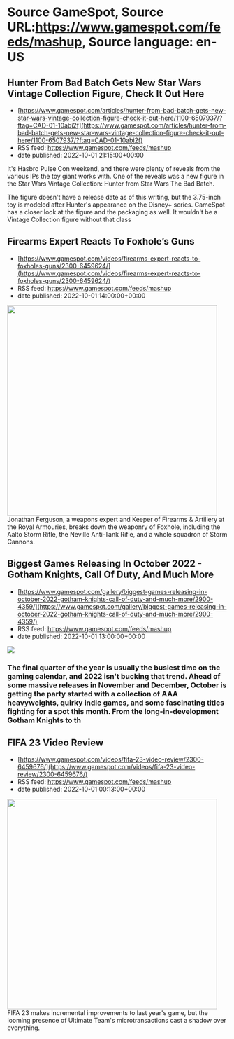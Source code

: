 # Source GameSpot, Source URL:https://www.gamespot.com/feeds/mashup, Source language: en-US

## Hunter From Bad Batch Gets New Star Wars Vintage Collection Figure, Check It Out Here
 - [https://www.gamespot.com/articles/hunter-from-bad-batch-gets-new-star-wars-vintage-collection-figure-check-it-out-here/1100-6507937/?ftag=CAD-01-10abi2f](https://www.gamespot.com/articles/hunter-from-bad-batch-gets-new-star-wars-vintage-collection-figure-check-it-out-here/1100-6507937/?ftag=CAD-01-10abi2f)
 - RSS feed: https://www.gamespot.com/feeds/mashup
 - date published: 2022-10-01 21:15:00+00:00

<p>It's Hasbro Pulse Con weekend, and there were plenty of reveals from the various IPs the toy giant works with. One of the reveals was a new figure in the Star Wars Vintage Collection: Hunter from Star Wars The Bad Batch.</p><p>The figure doesn't have a release date as of this writing, but the 3.75-inch toy is modeled after Hunter's appearance on the Disney+ series. GameSpot has a closer look at the figure and the packaging as well. It wouldn't be a Vintage Collection figure without that class

## Firearms Expert Reacts To Foxhole’s Guns
 - [https://www.gamespot.com/videos/firearms-expert-reacts-to-foxholes-guns/2300-6459624/](https://www.gamespot.com/videos/firearms-expert-reacts-to-foxholes-guns/2300-6459624/)
 - RSS feed: https://www.gamespot.com/feeds/mashup
 - date published: 2022-10-01 14:00:00+00:00

<img height="480" src="https://www.gamespot.com/a/uploads/square_medium/1571/15719603/4039822-foxhole_site.jpg" width="480" /> Jonathan Ferguson, a weapons expert and Keeper of Firearms &amp; Artillery at the Royal Armouries, breaks down the weaponry of Foxhole, including the Aalto Storm Rifle, the Neville Anti-Tank Rifle, and a whole squadron of Storm Cannons.

## Biggest Games Releasing In October 2022 - Gotham Knights, Call Of Duty, And Much More
 - [https://www.gamespot.com/gallery/biggest-games-releasing-in-october-2022-gotham-knights-call-of-duty-and-much-more/2900-4359/](https://www.gamespot.com/gallery/biggest-games-releasing-in-october-2022-gotham-knights-call-of-duty-and-much-more/2900-4359/)
 - RSS feed: https://www.gamespot.com/feeds/mashup
 - date published: 2022-10-01 13:00:00+00:00

<p><img src="https://www.gamespot.com/a/uploads/scale_large/1601/16018044/4041622-october-games-2022.jpg" /><br /><h3><p>The final quarter of the year is usually the busiest time on the gaming calendar, and 2022 isn't bucking that trend. Ahead of some massive releases in November and December, October is getting the party started with a collection of AAA heavyweights, quirky indie games, and some fascinating titles fighting for a spot this month. From the long-in-development Gotham Knights to th

## FIFA 23 Video Review
 - [https://www.gamespot.com/videos/fifa-23-video-review/2300-6459676/](https://www.gamespot.com/videos/fifa-23-video-review/2300-6459676/)
 - RSS feed: https://www.gamespot.com/feeds/mashup
 - date published: 2022-10-01 00:13:00+00:00

<img height="480" src="https://www.gamespot.com/a/uploads/square_medium/1574/15746725/4042754-fifa23_site.jpg" width="480" /> FIFA 23 makes incremental improvements to last year's game, but the looming presence of Ultimate Team's microtransactions cast a shadow over everything.
